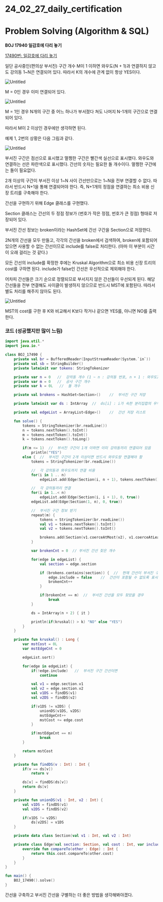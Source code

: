 # 24_02_27_daily_certification

# Problem Solving (Algorithm & SQL)

**BOJ 17940 일감호에 다리 놓기**

[17490번: 일감호에 다리 놓기](https://www.acmicpc.net/problem/17490)

일단 공사중인(편의상 부서진) 구간 개수 M이 1 이하면 와우도(N + 1)과 연결하지 않고도 강의동 1~N은 연결되어 있다. 따라서 K의 개수에 관계 없이 항상 YES이다.

![Untitled](24_02_27_daily_certification%20326274df432f41429e5c1ed6c0cbfbd4/Untitled.png)

M = 0인 경우 이미 연결되어 있다.

![Untitled](24_02_27_daily_certification%20326274df432f41429e5c1ed6c0cbfbd4/Untitled%201.png)

M = 1인 경우 N개의 구간 중 어느 하나가 부서졌다 쳐도 나머지 N-1개의 구간으로 연결되어 있다.

따라서 M이 2 이상인 경우에만 생각하면 된다.

예제 1, 2번의 상황은 다음 그림과 같다.

![Untitled](24_02_27_daily_certification%20326274df432f41429e5c1ed6c0cbfbd4/Untitled%202.png)

부서진 구간은 점선으로 표시했고 멀쩡한 구간은 빨간색 실선으로 표시했다. 와우도와 연결하는 선은 파란색으로 표시했다. 간선의 숫자는 필요한 돌 개수이다. 멀쩡한 구간에는 돌이 필요없다.

2개 이상의 구간이 부서진 이상 1~N 사이 간선만으로는 1~N을 전부 연결할 수 없다. 따라서 반드시 N+1을 통해 연결되어야 한다. 즉, N+1개의 정점을 연결하는 최소 비용 신장 트리를 구축해야 한다.

간선을 구현하기 위해 Edge 클래스를 구현했다. 

Section 클래스는 간선의 두 정점 정보가 (번호가 작은 정점, 번호가 큰 정점) 형태로 저장되어 있다.

부서진 간선 정보는 broken이라는 HashSet에 간선 구간을 Section으로 저장한다.

2N개의 간선을 모두 만들고, 각각의 간선을 broken에서 검색하여, broken에 포함되어 있으면 사용할 수 없는 간선이므로 include를 false로 처리한다. (아마 이 부분이 시간이 오래 걸리는 것 같다.)

모든 간선의 include를 확정한 후에는 Kruskal Algorithm으로 최소 비용 신장 트리의 cost를 구하면 된다. include가 false인 간선은 우선적으로 제외해야 한다.

어차피 간선들은 크기 순으로 정렬되므로 부서지지 않은 간선들이 우선되게 된다. 해당 간선들을 전부 연결해도 사이클이 발생하지 않으므로 반드시 MST에 포함된다. 따라서 별도 처리를 해주지 않아도 된다. 

![Untitled](24_02_27_daily_certification%20326274df432f41429e5c1ed6c0cbfbd4/Untitled%203.png)

MST의 cost를 구한 후 K와 비교해서 K보다 작거나 같으면 YES를, 아니면 NO를 출력한다.

### 코드 (성공했지만 많이 느림)

```kotlin
import java.util.*
import java.io.*

class BOJ_17490 {
    private val br = BufferedReader(InputStreamReader(System.`in`))
    private val sb = StringBuilder()
    private lateinit var tokens: StringTokenizer

    private var n = 0   //  강의동 개수 (1 ~ n : 강의동 번호, n + 1 : 와우도)
    private var m = 0   //  공사 구간 개수
    private var k = 0L   //  돌 개수

    private val brokens = HashSet<Section>()    //  부서진 구간 저장

    private lateinit var ds : IntArray  //  ds[i] : i가 속한 분리집합의 우두머리

    private val edgeList = ArrayList<Edge>()    //  간선 저장 리스트

    fun solve() {
        tokens = StringTokenizer(br.readLine())
        n = tokens.nextToken().toInt()
        m = tokens.nextToken().toInt()
        k = tokens.nextToken().toLong()

        if(m <= 1)  //  부서진 구간이 1개 이하면 이미 강의동끼리 연결되어 있음
            println("YES")
        else {  //  부서진 구간이 2개 이상이면 반드시 와우도랑 연결해야 함
            tokens = StringTokenizer(br.readLine())

            //  각 강의동과 와우도까지 연결 비용
            for(i in 1 .. n)
                edgeList.add(Edge(Section(i, n + 1), tokens.nextToken().toInt(), true))

            //  각 강의동끼리 연결
            for(i in 1..< n)
                edgeList.add(Edge(Section(i, i + 1), 0, true))
            edgeList.add(Edge(Section(1, n), 0, true))

            //  부서진 구간 정보 받기
            repeat(m) {
                tokens = StringTokenizer(br.readLine())
                val v1 = tokens.nextToken().toInt()
                val v2 = tokens.nextToken().toInt()

                brokens.add(Section(v1.coerceAtMost(v2), v1.coerceAtLeast(v2)))
            }

            var brokenCnt = 0  // 부서진 간선 찾은 개수

            for(edge in edgeList) {
                val section = edge.section

                if (brokens.contains(section)) {  //  현재 간선이 부서진 구간이면
                    edge.include = false    //  간선이 포함될 수 없도록 표시한다.
                    brokenCnt++
                }

                if(brokenCnt == m)  //  부서진 간선을 모두 찾았을 경우
                    break
            }

            ds = IntArray(n + 2) { it }

            println(if(kruskal() > k) "NO" else "YES")
        }
    }

    private fun kruskal() : Long {
        var mstCost = 0L
        var mstEdgeCnt = 0

        edgeList.sort()

        for(edge in edgeList) {
            if(!edge.include)   //  부서진 구간 간선이면
                continue

            val v1 = edge.section.v1
            val v2 = edge.section.v2
            val v1DS = findDS(v1)
            val v2DS = findDS(v2)

            if(v1DS != v2DS) {
                unionDS(v1DS, v2DS)
                mstEdgeCnt++
                mstCost += edge.cost
            }

            if(mstEdgeCnt == n)
                break
        }

        return mstCost
    }

    private fun findDS(v : Int) : Int {
        if(v == ds[v])
            return v

        ds[v] = findDS(ds[v])
        return ds[v]
    }

    private fun unionDS(v1 : Int, v2 : Int) {
        val v1DS = findDS(v1)
        val v2DS = findDS(v2)

        if(v1DS != v2DS)
            ds[v2DS] = v1DS
    }

    private data class Section(val v1 : Int, val v2 : Int)

    private class Edge(val section: Section, val cost : Int, var include : Boolean) : Comparable<Edge> {
        override fun compareTo(other : Edge) : Int {
            return this.cost.compareTo(other.cost)
        }
    }
}

fun main() {
    BOJ_17490().solve()
}
```

간선을 구축하고 부서진 간선을 구별하는 더 좋은 방법을 생각해봐야겠다.